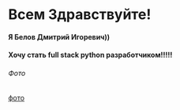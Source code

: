 # Всем Здравствуйте!
#### Я Белов Дмитрий Игоревич))
#### Хочу стать full stack python разработчиком!!!!!


###### Фото
[фото](img/166170322919526926.jpg)
